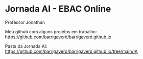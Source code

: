 # Jornada AI - EBAC Online

Professor Jonathan

Meu github com alguns projetos em trabalho:  https://github.com/barrigaverd/barrigaverd.github.io

Pasta da Jornada AI: https://github.com/barrigaverd/barrigaverd.github.io/tree/main/IA